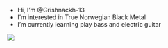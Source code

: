 - Hi, I’m @Grishnackh-13
- I’m interested in True Norwegian Black Metal
- I’m currently learning play bass and electric guitar



![](https://media.tenor.com/D3djNP2CZeUAAAAC/brazil-portugal.gif)
